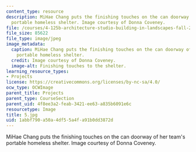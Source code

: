 ```yaml
---
content_type: resource
description: MiHae Chang puts the finishing touches on the can doorway of her team's
  portable homeless shelter. Image courtesy of Donna Coveney.
file: /courses/4-125b-architecture-studio-building-in-landscapes-fall-2005/1abbf790a50a4df55a4fa91b0dd3872d_5.jpg
file_size: 85622
file_type: image/jpeg
image_metadata:
  caption: MiHae Chang puts the finishing touches on the can doorway of her team's
    portable homeless shelter.
  credit: Image courtesy of Donna Coveney.
  image-alt: Finishing touches to the shelter.
learning_resource_types:
- Projects
license: https://creativecommons.org/licenses/by-nc-sa/4.0/
ocw_type: OCWImage
parent_title: Projects
parent_type: CourseSection
parent_uid: 4f8ee3a2-feab-3421-ee63-a835b6091e6c
resourcetype: Image
title: 5.jpg
uid: 1abbf790-a50a-4df5-5a4f-a91b0dd3872d
---
```

MiHae Chang puts the finishing touches on the can doorway of her team's portable homeless shelter. Image courtesy of Donna Coveney.